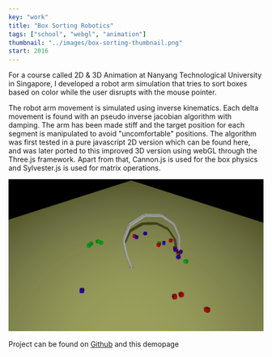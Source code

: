 ```yaml
---
key: "work"
title: "Box Sorting Robotics"
tags: ["school", "webgl", "animation"]
thumbnail: "../images/box-sorting-thumbnail.png"
start: 2016
---
```

For a course called 2D & 3D Animation at Nanyang Technological University in Singapore, I developed a robot arm simulation that tries to sort boxes based on color while the user disrupts with the mouse pointer.
<!-- end -->
The robot arm movement is simulated using inverse kinematics. Each delta movement is found with an pseudo inverse jacobian algorithm with damping. The arm has been made stiff and the target position for each segment is manipulated to avoid "uncomfortable" positions. The algorithm was first tested in a pure javascript 2D version which can be found here, and was later ported to this improved 3D version using webGL through the Three.js framework. Apart from that, Cannon.js is used for the box physics and Sylvester.js is used for matrix operations.

![Box Sorting Robotics](../images/box-sorting-robotics.gif) 

Project can be found on [Github](https://github.com/micnil/inverse_kinematics_3D) and this demopage
